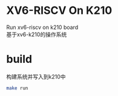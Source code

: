 # XV6-RISCV On K210
Run xv6-riscv on k210 board<br>
基于xv6-k210的操作系统
# build
构建系统并写入到k210中
```bash
make run
```